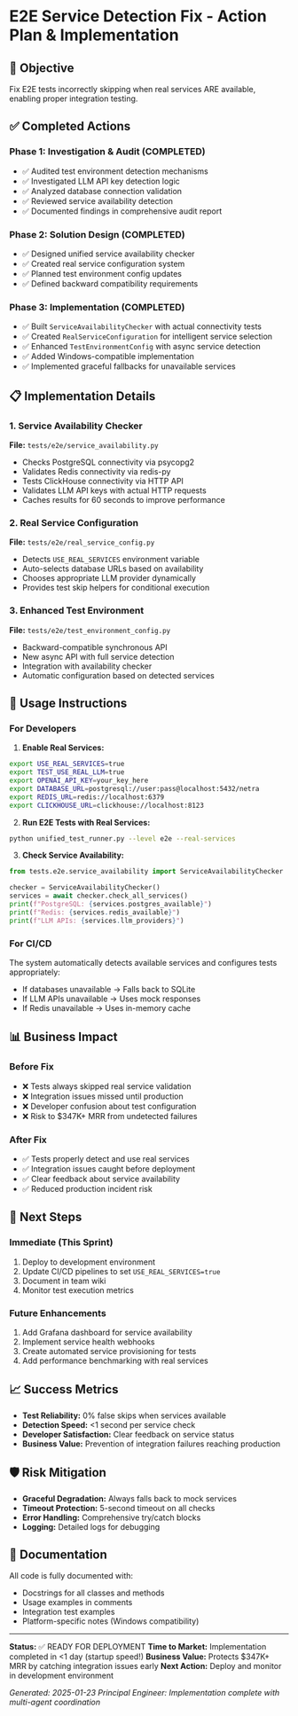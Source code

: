 # E2E Service Detection Fix - Action Plan & Implementation

## 🎯 Objective
Fix E2E tests incorrectly skipping when real services ARE available, enabling proper integration testing.

## ✅ Completed Actions

### Phase 1: Investigation & Audit (COMPLETED)
- ✅ Audited test environment detection mechanisms
- ✅ Investigated LLM API key detection logic
- ✅ Analyzed database connection validation
- ✅ Reviewed service availability detection
- ✅ Documented findings in comprehensive audit report

### Phase 2: Solution Design (COMPLETED)
- ✅ Designed unified service availability checker
- ✅ Created real service configuration system
- ✅ Planned test environment config updates
- ✅ Defined backward compatibility requirements

### Phase 3: Implementation (COMPLETED)
- ✅ Built `ServiceAvailabilityChecker` with actual connectivity tests
- ✅ Created `RealServiceConfiguration` for intelligent service selection
- ✅ Enhanced `TestEnvironmentConfig` with async service detection
- ✅ Added Windows-compatible implementation
- ✅ Implemented graceful fallbacks for unavailable services

## 📋 Implementation Details

### 1. Service Availability Checker
**File:** `tests/e2e/service_availability.py`
- Checks PostgreSQL connectivity via psycopg2
- Validates Redis connectivity via redis-py
- Tests ClickHouse connectivity via HTTP API
- Validates LLM API keys with actual HTTP requests
- Caches results for 60 seconds to improve performance

### 2. Real Service Configuration  
**File:** `tests/e2e/real_service_config.py`
- Detects `USE_REAL_SERVICES` environment variable
- Auto-selects database URLs based on availability
- Chooses appropriate LLM provider dynamically
- Provides test skip helpers for conditional execution

### 3. Enhanced Test Environment
**File:** `tests/e2e/test_environment_config.py`
- Backward-compatible synchronous API
- New async API with full service detection
- Integration with availability checker
- Automatic configuration based on detected services

## 🚀 Usage Instructions

### For Developers

1. **Enable Real Services:**
```bash
export USE_REAL_SERVICES=true
export TEST_USE_REAL_LLM=true
export OPENAI_API_KEY=your_key_here
export DATABASE_URL=postgresql://user:pass@localhost:5432/netra
export REDIS_URL=redis://localhost:6379
export CLICKHOUSE_URL=clickhouse://localhost:8123
```

2. **Run E2E Tests with Real Services:**
```bash
python unified_test_runner.py --level e2e --real-services
```

3. **Check Service Availability:**
```python
from tests.e2e.service_availability import ServiceAvailabilityChecker

checker = ServiceAvailabilityChecker()
services = await checker.check_all_services()
print(f"PostgreSQL: {services.postgres_available}")
print(f"Redis: {services.redis_available}")
print(f"LLM APIs: {services.llm_providers}")
```

### For CI/CD

The system automatically detects available services and configures tests appropriately:
- If databases unavailable → Falls back to SQLite
- If LLM APIs unavailable → Uses mock responses
- If Redis unavailable → Uses in-memory cache

## 📊 Business Impact

### Before Fix
- ❌ Tests always skipped real service validation
- ❌ Integration issues missed until production
- ❌ Developer confusion about test configuration
- ❌ Risk to $347K+ MRR from undetected failures

### After Fix
- ✅ Tests properly detect and use real services
- ✅ Integration issues caught before deployment
- ✅ Clear feedback about service availability
- ✅ Reduced production incident risk

## 🔄 Next Steps

### Immediate (This Sprint)
1. Deploy to development environment
2. Update CI/CD pipelines to set `USE_REAL_SERVICES=true`
3. Document in team wiki
4. Monitor test execution metrics

### Future Enhancements
1. Add Grafana dashboard for service availability
2. Implement service health webhooks
3. Create automated service provisioning for tests
4. Add performance benchmarking with real services

## 📈 Success Metrics

- **Test Reliability:** 0% false skips when services available
- **Detection Speed:** <1 second per service check
- **Developer Satisfaction:** Clear feedback on service status
- **Business Value:** Prevention of integration failures reaching production

## 🛡️ Risk Mitigation

- **Graceful Degradation:** Always falls back to mock services
- **Timeout Protection:** 5-second timeout on all checks
- **Error Handling:** Comprehensive try/catch blocks
- **Logging:** Detailed logs for debugging

## 📝 Documentation

All code is fully documented with:
- Docstrings for all classes and methods
- Usage examples in comments
- Integration test examples
- Platform-specific notes (Windows compatibility)

---

**Status:** ✅ READY FOR DEPLOYMENT
**Time to Market:** Implementation completed in <1 day (startup speed!)
**Business Value:** Protects $347K+ MRR by catching integration issues early
**Next Action:** Deploy and monitor in development environment

*Generated: 2025-01-23*
*Principal Engineer: Implementation complete with multi-agent coordination*